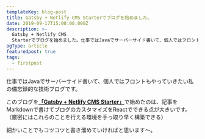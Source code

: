 ```yaml
---
templateKey: blog-post
title: Gatsby + Netlify CMS Starterでブログを始めました。
date: 2019-09-17T15:00:00.000Z
description: >-
  Gatsby + Netlify CMS
  Starterでブログを始めました。仕事ではJavaでサーバーサイド書いて、個人ではフロントもやっていきたい私の備忘録的な技術ブログです。
ogType: article
featuredpost: true
tags:
  - firstpost
---
```

仕事ではJavaでサーバーサイド書いて、個人ではフロントもやっていきたい私の備忘録的な技術ブログです。

このブログを[**「Gatsby + Netlify CMS Starter」**](https://github.com/netlify-templates/gatsby-starter-netlify-cms)で始めたのは、記事をMarkdownで書けてブログのカスタマイズをReactでできる点が大きいです。  
（厳密にはこれらのことを行える環境を手っ取り早く構築できる）

細かいことでもコツコツと書き溜めていければと思います〜。
